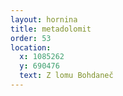 ```yaml
---
layout: hornina
title: metadolomit
order: 53
location:
  x: 1085262
  y: 690476
  text: Z lomu Bohdaneč
---
```


